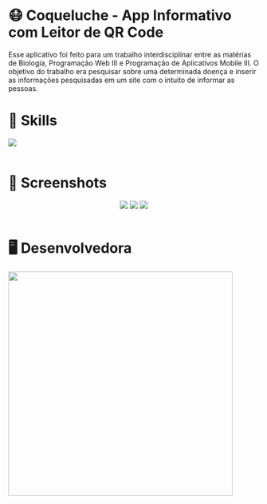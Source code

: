 # 😷 Coqueluche - App Informativo com Leitor de QR Code
Esse aplicativo foi feito para um trabalho interdisciplinar entre as matérias de Biologia, Programação Web III e Programação de Aplicativos Mobile III. O objetivo do trabalho era pesquisar sobre uma determinada doença e inserir as informações pesquisadas em um site com o intuito de informar as pessoas.

# 🚀 Skills
<div align="left">
 <img src="https://img.shields.io/badge/react_native-%2320232a.svg?style=for-the-badge&logo=react&logoColor=%2361DAFB">
</div>

<br>

# 📸 Screenshots
<div align="center">
 <img src="https://user-images.githubusercontent.com/68068215/191012434-00bd3c9a-f8fb-47bf-af3f-387201cef935.jpg">
 <img src="https://user-images.githubusercontent.com/68068215/191012546-3301defd-66b5-4966-b01a-6779f689cbdb.jpg">
 <img src="https://user-images.githubusercontent.com/68068215/191012594-87f72e1f-de79-461b-b81e-096c62a9ef26.jpg">

</div>


<br>

# 🖥 Desenvolvedora
<div align="left">
  <img href="" src="https://user-images.githubusercontent.com/68068215/190043103-27f873b3-c09d-4013-8547-9b4c9e2bf370.svg" width="450px">
</div>
